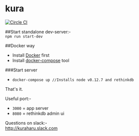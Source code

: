 # kura  
[![Circle CI](https://circleci.com/gh/sinkingshriek/kura.svg?style=svg&circle-token=5bd4de9b10be6d5fc0f6657f65b4d7360dc4631e)](https://circleci.com/gh/sinkingshriek/kura)


##Start standalone dev-server:-  
`npm run start-dev`

##Docker way
- Install [Docker](https://docs.docker.com/installation/) first
- Install [docker-compose](https://docs.docker.com/compose/install/) tool

###Start server
 - `docker-compose up //Installs node v0.12.7 and rethinkdb`

That's it.  

Useful port:-  
- `3000` = app server
- `8080` = rethinkdb admin ui

Questions on slack:-  
http://kuraharu.slack.com
